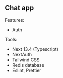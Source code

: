 ## Chat app

Features:

- Auth

Tools:

- Next 13.4 (Typescript)
- NextAuth
- Tailwind CSS
- Redis database
- Eslint, Prettier
